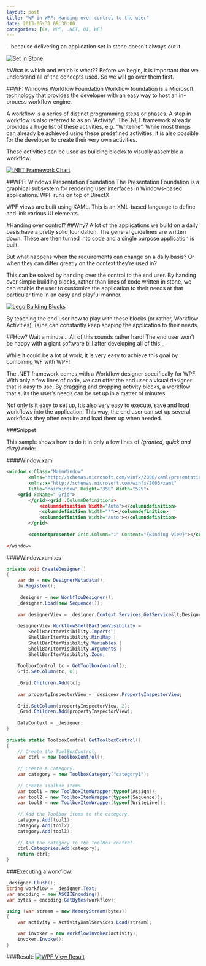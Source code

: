 ```yaml
---
layout: post
title: "WF in WPF: Handing over control to the user"
date: 2013-06-31 09:30:00
categories: [C#, WPF, .NET, UI, WF]
---
```


...because delivering an application set in stone doesn't always cut it.

[![Set in Stone](//cdn.thuriot.be/WFinWPF/Stone.jpg)](//cdn.thuriot.be/WFinWPF/Stone.jpg)

#What is which and which is what??
Before we begin, it is important that we understand all of the concepts used. So we will go over them first.

##WF: Windows Workflow Foundation
Workflow foundation is a Microsoft technology that provides the developer with an easy way to host an in-process workflow engine.

A workflow is a series of distinct programming steps or phases. A step in workflow is also referred to as an “Activity”. The .NET framework already provides a huge list of these activities, e.g. “Writeline”. While most things can already be achieved using these predefined activities, it is also possible for the developer to create their very own activities.

These activities can be used as building blocks to visually assemble a workflow.

[![.NET Framework Chart](//cdn.thuriot.be/WFinWPF/Chart.jpg)](//cdn.thuriot.be/WFinWPF/Chart.jpg)

##WPF: Windows Presentation Foundation
The Presentation Foundation is a graphical subsystem for rendering user interfaces in Windows-based applications. WPF runs on top of DirectX.

WPF views are built using XAML. This is an XML-based language to define and link various UI elements.


#Handing over control?
##Why?
A lot of the applications we build on a daily basis have a pretty solid foundation. The general guidelines are written down. These are then turned into code and a single purpose application is built.

But what happens when the requirements can change on a daily basis? Or when they can differ greatly on the context they’re used in?

This can be solved by handing over the control to the end user. By handing over simple building blocks, rather than lines of code written in stone, we can enable the user to customize the application to their needs at that particular time in an easy and playful manner.

[![Lego Building Blocks](//cdn.thuriot.be/WFinWPF/Lego.jpg)](//cdn.thuriot.be/WFinWPF/Lego.jpg)

By teaching the end user how to play with these blocks (or rather, Workflow Activities), (s)he can constantly keep shaping the application to their needs.

##How?
Wait a minute... All of this sounds rather hard! The end user won’t be happy with a giant software bill after developing all of this...

While it could be a lot of work, it is very easy to achieve this goal by combining WF with WPF!

The .NET framework comes with a Workflow designer specifically for WPF. With only a few lines of code, we can offer the end user a visual designer that is easy to use. By dragging and dropping activity blocks, a workflow that suits the user’s needs can be set up in a matter of minutes.

Not only is it easy to set up, it’s also very easy to execute, save and load workflows into the application! This way, the end user can set up several workflows they often require and load them up when needed.

###Snippet

This sample shows how to do it in only a few lines of *(granted, quick and dirty)* code:

####Window.xaml

```xml
<window x:Class="MainWindow"
        xmlns="http://schemas.microsoft.com/winfx/2006/xaml/presentation"
        xmlns:x="http://schemas.microsoft.com/winfx/2006/xaml"
        Title="MainWindow" Height="350" Width="525">
    <grid x:Name="_Grid">
        </grid><grid .ColumnDefinitions>
            <columndefinition Width="Auto"></columndefinition>
            <columndefinition Width="*"></columndefinition>
            <columndefinition Width="Auto"></columndefinition>
        </grid>
        
        <contentpresenter Grid.Column="1" Content="{Binding View}"></contentpresenter>
    
</window>

```


####Window.xaml.cs

```csharp
private void CreateDesigner()
{
    var dm = new DesignerMetadata();
    dm.Register();
 
    _designer = new WorkflowDesigner();
    _designer.Load(new Sequence());
 
    var designerView = _designer.Context.Services.GetService&lt;DesignerView&gt;();
 
    designerView.WorkflowShellBarItemVisibility =
        ShellBarItemVisibility.Imports |
        ShellBarItemVisibility.MiniMap |
        ShellBarItemVisibility.Variables |
        ShellBarItemVisibility.Arguments |
        ShellBarItemVisibility.Zoom;
 
    ToolboxControl tc = GetToolboxControl();
    Grid.SetColumn(tc, 0);
 
    _Grid.Children.Add(tc);
 
    var propertyInspectorView = _designer.PropertyInspectorView;
 
    Grid.SetColumn(propertyInspectorView, 2);
    _Grid.Children.Add(propertyInspectorView);
    
    DataContext = _designer;
}
 
private static ToolboxControl GetToolboxControl()
{
    // Create the ToolBoxControl.
    var ctrl = new ToolboxControl();
 
    // Create a category.
    var category = new ToolboxCategory("category1");
 
    // Create Toolbox items.
    var tool1 = new ToolboxItemWrapper(typeof(Assign));
    var tool2 = new ToolboxItemWrapper(typeof(Sequence));
    var tool3 = new ToolboxItemWrapper(typeof(WriteLine));
 
    // Add the Toolbox items to the category.
    category.Add(tool1);
    category.Add(tool2);
    category.Add(tool3);
 
    // Add the category to the ToolBox control.
    ctrl.Categories.Add(category);
    return ctrl;
}
```


###Executing a workflow:

```csharp
_designer.Flush();
string workflow = _designer.Text;
var encoding = new ASCIIEncoding();
var bytes = encoding.GetBytes(workflow);

using (var stream = new MemoryStream(bytes))
{
    var activity = ActivityXamlServices.Load(stream);

    var invoker = new WorkflowInvoker(activity);
    invoker.Invoke();
}
```


###Result:
[![WPF View Result](//cdn.thuriot.be/WFinWPF/Result.png)](//cdn.thuriot.be/WFinWPF/Result.png)